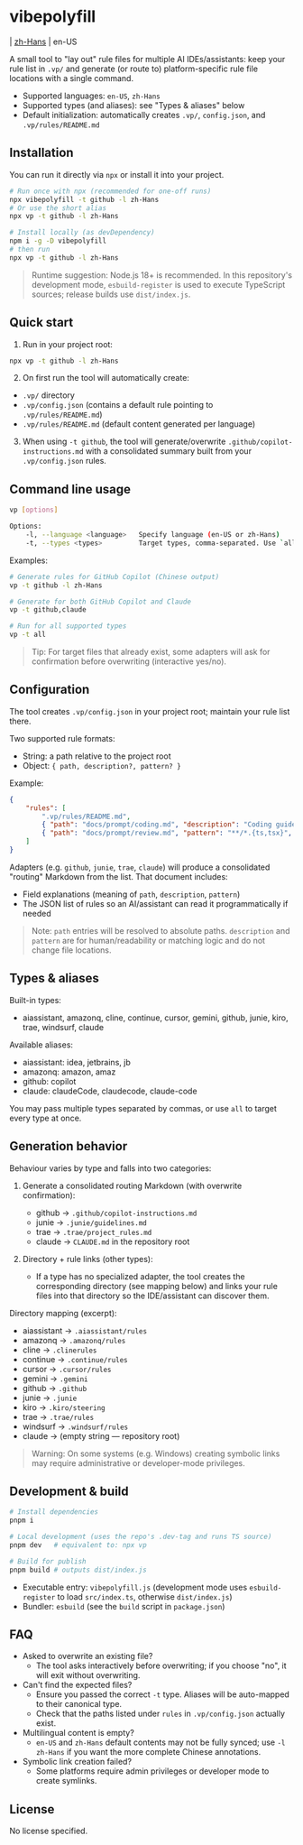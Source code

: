 # vibepolyfill

| [zh-Hans](./README.md)
| en-US

A small tool to "lay out" rule files for multiple AI IDEs/assistants: keep your rule list in `.vp/` and generate (or route to) platform-specific rule file locations with a single command.

- Supported languages: `en-US`, `zh-Hans`
- Supported types (and aliases): see "Types & aliases" below
- Default initialization: automatically creates `.vp/`, `config.json`, and `.vp/rules/README.md`

## Installation

You can run it directly via `npx` or install it into your project.

```bash
# Run once with npx (recommended for one-off runs)
npx vibepolyfill -t github -l zh-Hans
# Or use the short alias
npx vp -t github -l zh-Hans

# Install locally (as devDependency)
npm i -g -D vibepolyfill
# then run
npx vp -t github -l zh-Hans
```

> Runtime suggestion: Node.js 18+ is recommended. In this repository's development mode, `esbuild-register` is used to execute TypeScript sources; release builds use `dist/index.js`.

## Quick start

1) Run in your project root:

```bash
npx vp -t github -l zh-Hans
```

2) On first run the tool will automatically create:
- `.vp/` directory
- `.vp/config.json` (contains a default rule pointing to `.vp/rules/README.md`)
- `.vp/rules/README.md` (default content generated per language)

3) When using `-t github`, the tool will generate/overwrite `.github/copilot-instructions.md` with a consolidated summary built from your `.vp/config.json` rules.

## Command line usage

```bash
vp [options]

Options:
	-l, --language <language>   Specify language (en-US or zh-Hans)
	-t, --types <types>         Target types, comma-separated. Use `all` for every supported type
```

Examples:

```bash
# Generate rules for GitHub Copilot (Chinese output)
vp -t github -l zh-Hans

# Generate for both GitHub Copilot and Claude
vp -t github,claude

# Run for all supported types
vp -t all
```

> Tip: For target files that already exist, some adapters will ask for confirmation before overwriting (interactive yes/no).

## Configuration

The tool creates `.vp/config.json` in your project root; maintain your rule list there.

Two supported rule formats:
- String: a path relative to the project root
- Object: `{ path, description?, pattern? }`

Example:

```json
{
	"rules": [
		".vp/rules/README.md",
		{ "path": "docs/prompt/coding.md", "description": "Coding guidelines" },
		{ "path": "docs/prompt/review.md", "pattern": "**/*.{ts,tsx}", "description": "Code review notes" }
	]
}
```

Adapters (e.g. `github`, `junie`, `trae`, `claude`) will produce a consolidated "routing" Markdown from the list. That document includes:
- Field explanations (meaning of `path`, `description`, `pattern`)
- The JSON list of rules so an AI/assistant can read it programmatically if needed

> Note: `path` entries will be resolved to absolute paths. `description` and `pattern` are for human/readability or matching logic and do not change file locations.

## Types & aliases

Built-in types:
- aiassistant, amazonq, cline, continue, cursor, gemini, github, junie, kiro, trae, windsurf, claude

Available aliases:
- aiassistant: idea, jetbrains, jb
- amazonq: amazon, amaz
- github: copilot
- claude: claudeCode, claudecode, claude-code

You may pass multiple types separated by commas, or use `all` to target every type at once.

## Generation behavior

Behaviour varies by type and falls into two categories:

1) Generate a consolidated routing Markdown (with overwrite confirmation):
	 - github → `.github/copilot-instructions.md`
	 - junie  → `.junie/guidelines.md`
	 - trae   → `.trae/project_rules.md`
	 - claude → `CLAUDE.md` in the repository root

2) Directory + rule links (other types):
	 - If a type has no specialized adapter, the tool creates the corresponding directory (see mapping below) and links your rule files into that directory so the IDE/assistant can discover them.

Directory mapping (excerpt):
- aiassistant → `.aiassistant/rules`
- amazonq    → `.amazonq/rules`
- cline      → `.clinerules`
- continue   → `.continue/rules`
- cursor     → `.cursor/rules`
- gemini     → `.gemini`
- github     → `.github`
- junie      → `.junie`
- kiro       → `.kiro/steering`
- trae       → `.trae/rules`
- windsurf   → `.windsurf/rules`
- claude     → (empty string — repository root)

> Warning: On some systems (e.g. Windows) creating symbolic links may require administrative or developer-mode privileges.

## Development & build

```bash
# Install dependencies
pnpm i

# Local development (uses the repo's .dev-tag and runs TS source)
pnpm dev   # equivalent to: npx vp

# Build for publish
pnpm build # outputs dist/index.js
```

- Executable entry: `vibepolyfill.js` (development mode uses `esbuild-register` to load `src/index.ts`, otherwise `dist/index.js`)
- Bundler: `esbuild` (see the `build` script in `package.json`)

## FAQ

- Asked to overwrite an existing file?
	- The tool asks interactively before overwriting; if you choose "no", it will exit without overwriting.
- Can't find the expected files?
	- Ensure you passed the correct `-t` type. Aliases will be auto-mapped to their canonical type.
	- Check that the paths listed under `rules` in `.vp/config.json` actually exist.
- Multilingual content is empty?
	- `en-US` and `zh-Hans` default contents may not be fully synced; use `-l zh-Hans` if you want the more complete Chinese annotations.
- Symbolic link creation failed?
	- Some platforms require admin privileges or developer mode to create symlinks.

## License

No license specified.
